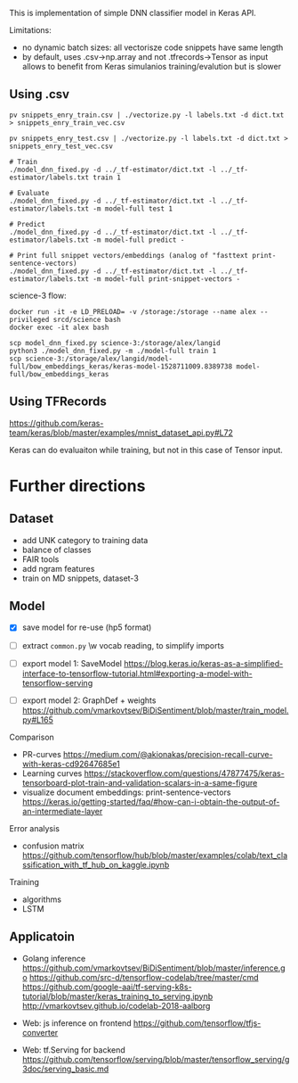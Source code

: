 This is implementation of simple DNN classifier model in Keras API.

Limitations:
 - no dynamic batch sizes: all vectorisze code snippets have same length
 - by default, uses .csv->np.array and not .tfrecords->Tensor as input 
   allows to benefit from Keras simulanios training/evalution but is slower

## Using .csv

```
pv snippets_enry_train.csv | ./vectorize.py -l labels.txt -d dict.txt > snippets_enry_train_vec.csv

pv snippets_enry_test.csv | ./vectorize.py -l labels.txt -d dict.txt > snippets_enry_test_vec.csv

# Train
./model_dnn_fixed.py -d ../_tf-estimator/dict.txt -l ../_tf-estimator/labels.txt train 1

# Evaluate
./model_dnn_fixed.py -d ../_tf-estimator/dict.txt -l ../_tf-estimator/labels.txt -m model-full test 1

# Predict
./model_dnn_fixed.py -d ../_tf-estimator/dict.txt -l ../_tf-estimator/labels.txt -m model-full predict -

# Print full snippet vectors/embeddings (analog of "fasttext print-sentence-vectors)
./model_dnn_fixed.py -d ../_tf-estimator/dict.txt -l ../_tf-estimator/labels.txt -m model-full print-snippet-vectors -

```

science-3 flow:
```
docker run -it -e LD_PRELOAD= -v /storage:/storage --name alex --privileged srcd/science bash
docker exec -it alex bash

scp model_dnn_fixed.py science-3:/storage/alex/langid
python3 ./model_dnn_fixed.py -m ./model-full train 1
scp science-3:/storage/alex/langid/model-full/bow_embeddings_keras/keras-model-1528711009.8389738 model-full/bow_embeddings_keras
```


 ## Using TFRecords
https://github.com/keras-team/keras/blob/master/examples/mnist_dataset_api.py#L72

Keras can do evaluaiton while training, but not in this case of Tensor input.

# Further directions

## Dataset
 * add UNK category to training data
 * balance of classes
 * FAIR tools
 * add ngram features
 * train on MD snippets, dataset-3

## Model
 * [x] save model for re-use (hp5 format)
 * [ ] extract `common.py` \w vocab reading, to simplify imports
 * [ ] export model 1: SaveModel
       https://blog.keras.io/keras-as-a-simplified-interface-to-tensorflow-tutorial.html#exporting-a-model-with-tensorflow-serving

 * [ ] export model 2: GraphDef + weights
       https://github.com/vmarkovtsev/BiDiSentiment/blob/master/train_model.py#L165
       

Comparison
 * PR-curves
   https://medium.com/@akionakas/precision-recall-curve-with-keras-cd92647685e1
 * Learning curves
   https://stackoverflow.com/questions/47877475/keras-tensorboard-plot-train-and-validation-scalars-in-a-same-figure
 * visualize document embeddings: print-sentence-vectors
   https://keras.io/getting-started/faq/#how-can-i-obtain-the-output-of-an-intermediate-layer

Error analysis
 * confusion matrix
   https://github.com/tensorflow/hub/blob/master/examples/colab/text_classification_with_tf_hub_on_kaggle.ipynb

Training
 * algorithms
 * LSTM

## Applicatoin
 * Golang inference
   https://github.com/vmarkovtsev/BiDiSentiment/blob/master/inference.go
   https://github.com/src-d/tensorflow-codelab/tree/master/cmd
   https://github.com/google-aai/tf-serving-k8s-tutorial/blob/master/keras_training_to_serving.ipynb
   http://vmarkovtsev.github.io/codelab-2018-aalborg

 * Web: js inference on frontend
   https://github.com/tensorflow/tfjs-converter

 * Web: tf.Serving for backend
   https://github.com/tensorflow/serving/blob/master/tensorflow_serving/g3doc/serving_basic.md
